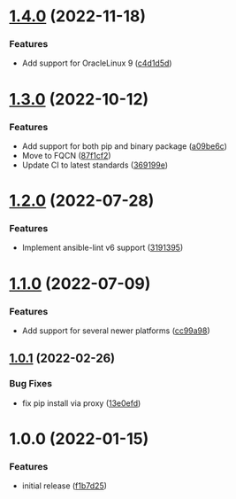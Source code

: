 # [1.4.0](https://github.com/de-it-krachten/ansible-role-docker_compose/compare/v1.3.0...v1.4.0) (2022-11-18)


### Features

* Add support for OracleLinux 9 ([c4d1d5d](https://github.com/de-it-krachten/ansible-role-docker_compose/commit/c4d1d5d567622285830f9c089a99482fb85309f2))

# [1.3.0](https://github.com/de-it-krachten/ansible-role-docker_compose/compare/v1.2.0...v1.3.0) (2022-10-12)


### Features

* Add support for both pip and binary package ([a09be6c](https://github.com/de-it-krachten/ansible-role-docker_compose/commit/a09be6c68b025c03c1762d88eed6a02f2440e50c))
* Move to FQCN ([87f1cf2](https://github.com/de-it-krachten/ansible-role-docker_compose/commit/87f1cf2af04f653dcf15a5bfea2ffa0b4bbc87dd))
* Update CI to latest standards ([369199e](https://github.com/de-it-krachten/ansible-role-docker_compose/commit/369199e18d19d4b51bce02ec574c6bcb7900500d))

# [1.2.0](https://github.com/de-it-krachten/ansible-role-docker_compose/compare/v1.1.0...v1.2.0) (2022-07-28)


### Features

* Implement ansible-lint v6 support ([3191395](https://github.com/de-it-krachten/ansible-role-docker_compose/commit/319139591fa4c526c325ac4a6bff35088626c30f))

# [1.1.0](https://github.com/de-it-krachten/ansible-role-docker_compose/compare/v1.0.1...v1.1.0) (2022-07-09)


### Features

* Add support for several newer platforms ([cc99a98](https://github.com/de-it-krachten/ansible-role-docker_compose/commit/cc99a980d1ebcf821944916cfacd639a4ca74cab))

## [1.0.1](https://github.com/de-it-krachten/ansible-role-docker_compose/compare/v1.0.0...v1.0.1) (2022-02-26)


### Bug Fixes

* fix pip install via proxy ([13e0efd](https://github.com/de-it-krachten/ansible-role-docker_compose/commit/13e0efd7e8598f1358d273cf0a5677e47611da13))

# 1.0.0 (2022-01-15)


### Features

* initial release ([f1b7d25](https://github.com/de-it-krachten/ansible-role-docker_compose/commit/f1b7d25f9e81988a17f8f69c20a4688bfb155479))
